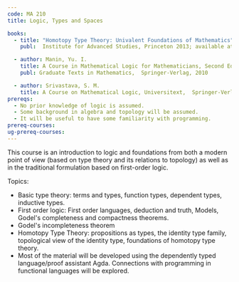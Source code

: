 ```yaml
---
code: MA 210
title: Logic, Types and Spaces

books:
  - title: "Homotopy Type Theory: Univalent Foundations of Mathematics"
    publ:  Institute for Advanced Studies, Princeton 2013; available at http://homotopytypetheory.org/book/

  - author: Manin, Yu. I.
    title: A Course in Mathematical Logic for Mathematicians, Second Edition
    publ: Graduate Texts in Mathematics,  Springer-Verlag, 2010

  - author: Srivastava, S. M.
    title: A Course on Mathematical Logic, Universitext,  Springer-Verlag, 2008
prereqs:
  - No prior knowledge of logic is assumed.
  - Some background in algebra and topology will be assumed.
  - It will be useful to have some familiarity with programming.
prereq-courses:
ug-prereq-courses:
---
```





This course is an introduction to logic and foundations from both a modern point of view (based on type theory and its relations to topology) as well as in the traditional formulation based on first-order logic.

Topics:

* Basic type theory: terms and types, function types, dependent types, inductive types.
* First order logic: First order languages, deduction and truth, Models, Godel's completeness and compactness theorems.
* Godel's incompleteness theorem
* Homotopy Type Theory: propositions as types, the identity type family, topological view of the identity type, foundations of homotopy type theory.
* Most of the material will be developed using the dependently typed language/proof assistant Agda. Connections with programming in functional languages will be explored.
